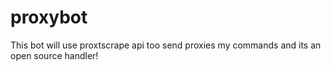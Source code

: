# proxybot
This bot will use proxtscrape api too send proxies my commands and its an open source handler!
